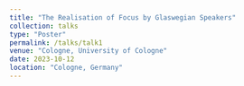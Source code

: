 ```yaml
---
title: "The Realisation of Focus by Glaswegian Speakers"
collection: talks
type: "Poster"
permalink: /talks/talk1
venue: "Cologne, University of Cologne"
date: 2023-10-12
location: "Cologne, Germany"
---
```


